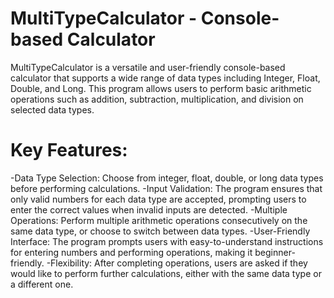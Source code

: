 # MultiTypeCalculator - Console-based Calculator
MultiTypeCalculator is a versatile and user-friendly console-based calculator that supports a wide range of data types including Integer, Float, Double, and Long. This program allows users to perform basic arithmetic operations such as addition, subtraction, multiplication, and division on selected data types.

# Key Features:

-Data Type Selection: Choose from integer, float, double, or long data types before performing calculations.
-Input Validation: The program ensures that only valid numbers for each data type are accepted, prompting users to enter the correct values when invalid inputs are detected.
-Multiple Operations: Perform multiple arithmetic operations consecutively on the same data type, or choose to switch between data types.
-User-Friendly Interface: The program prompts users with easy-to-understand instructions for entering numbers and performing operations, making it beginner-friendly.
-Flexibility: After completing operations, users are asked if they would like to perform further calculations, either with the same data type or a different one.
